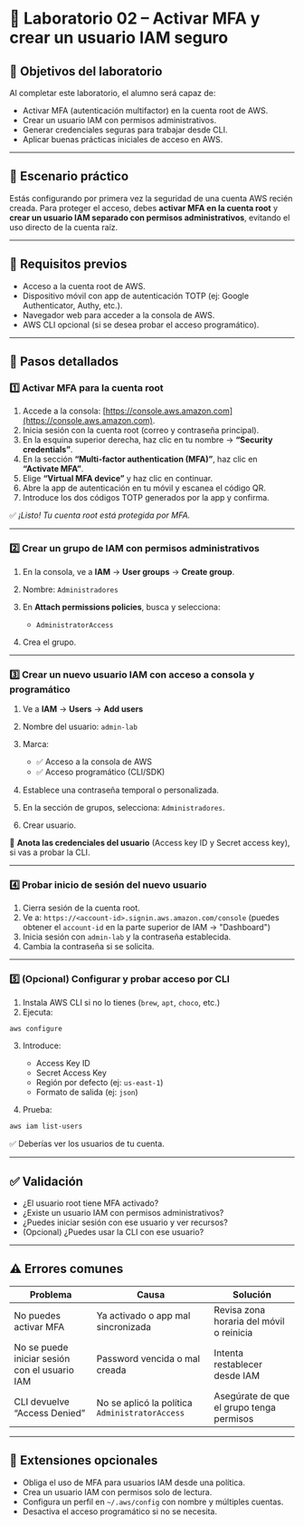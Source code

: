 # 🧪 Laboratorio 02 – Activar MFA y crear un usuario IAM seguro

## 🎯 Objetivos del laboratorio

Al completar este laboratorio, el alumno será capaz de:

* Activar MFA (autenticación multifactor) en la cuenta root de AWS.
* Crear un usuario IAM con permisos administrativos.
* Generar credenciales seguras para trabajar desde CLI.
* Aplicar buenas prácticas iniciales de acceso en AWS.

---

## 🧵 Escenario práctico

Estás configurando por primera vez la seguridad de una cuenta AWS recién creada. Para proteger el acceso, debes **activar MFA en la cuenta root** y **crear un usuario IAM separado con permisos administrativos**, evitando el uso directo de la cuenta raíz.

---

## 🧰 Requisitos previos

* Acceso a la cuenta root de AWS.
* Dispositivo móvil con app de autenticación TOTP (ej: Google Authenticator, Authy, etc.).
* Navegador web para acceder a la consola de AWS.
* AWS CLI opcional (si se desea probar el acceso programático).

---

## 🧭 Pasos detallados

### 1️⃣ Activar MFA para la cuenta root

1. Accede a la consola: [https://console.aws.amazon.com](https://console.aws.amazon.com).
2. Inicia sesión con la cuenta root (correo y contraseña principal).
3. En la esquina superior derecha, haz clic en tu nombre → **“Security credentials”**.
4. En la sección **“Multi-factor authentication (MFA)”**, haz clic en **“Activate MFA”**.
5. Elige **“Virtual MFA device”** y haz clic en continuar.
6. Abre la app de autenticación en tu móvil y escanea el código QR.
7. Introduce los dos códigos TOTP generados por la app y confirma.

✅ *¡Listo! Tu cuenta root está protegida por MFA.*

---

### 2️⃣ Crear un grupo de IAM con permisos administrativos

1. En la consola, ve a **IAM** → **User groups** → **Create group**.
2. Nombre: `Administradores`
3. En **Attach permissions policies**, busca y selecciona:

   * `AdministratorAccess`
4. Crea el grupo.

---

### 3️⃣ Crear un nuevo usuario IAM con acceso a consola y programático

1. Ve a **IAM** → **Users** → **Add users**
2. Nombre del usuario: `admin-lab`
3. Marca:

   * ✅ Acceso a la consola de AWS
   * ✅ Acceso programático (CLI/SDK)
4. Establece una contraseña temporal o personalizada.
5. En la sección de grupos, selecciona: `Administradores`.
6. Crear usuario.

📝 **Anota las credenciales del usuario** (Access key ID y Secret access key), si vas a probar la CLI.

---

### 4️⃣ Probar inicio de sesión del nuevo usuario

1. Cierra sesión de la cuenta root.
2. Ve a: `https://<account-id>.signin.aws.amazon.com/console`
   (puedes obtener el `account-id` en la parte superior de IAM → "Dashboard")
3. Inicia sesión con `admin-lab` y la contraseña establecida.
4. Cambia la contraseña si se solicita.

---

### 5️⃣ (Opcional) Configurar y probar acceso por CLI

1. Instala AWS CLI si no lo tienes (`brew`, `apt`, `choco`, etc.)
2. Ejecuta:

```bash
aws configure
```

3. Introduce:

   * Access Key ID
   * Secret Access Key
   * Región por defecto (ej: `us-east-1`)
   * Formato de salida (ej: `json`)

4. Prueba:

```bash
aws iam list-users
```

✅ Deberías ver los usuarios de tu cuenta.

---

## ✅ Validación

* ¿El usuario root tiene MFA activado?
* ¿Existe un usuario IAM con permisos administrativos?
* ¿Puedes iniciar sesión con ese usuario y ver recursos?
* (Opcional) ¿Puedes usar la CLI con ese usuario?

---

## ⚠️ Errores comunes

| Problema                                      | Causa                                          | Solución                                 |
| --------------------------------------------- | ---------------------------------------------- | ---------------------------------------- |
| No puedes activar MFA                         | Ya activado o app mal sincronizada             | Revisa zona horaria del móvil o reinicia |
| No se puede iniciar sesión con el usuario IAM | Password vencida o mal creada                  | Intenta restablecer desde IAM            |
| CLI devuelve “Access Denied”                  | No se aplicó la política `AdministratorAccess` | Asegúrate de que el grupo tenga permisos |

---

## 🧩 Extensiones opcionales

* Obliga el uso de MFA para usuarios IAM desde una política.
* Crea un usuario IAM con permisos solo de lectura.
* Configura un perfil en `~/.aws/config` con nombre y múltiples cuentas.
* Desactiva el acceso programático si no se necesita.